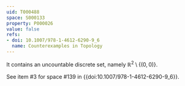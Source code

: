 ```yaml
---
uid: T000488
space: S000133
property: P000026
value: false
refs:
- doi: 10.1007/978-1-4612-6290-9_6
  name: Counterexamples in Topology
---
```


It contains an uncountable discrete set, namely $\mathbb{R}^2\setminus \{(0,0)\}$.

See item #3 for space #139 in {{doi:10.1007/978-1-4612-6290-9_6}}.
